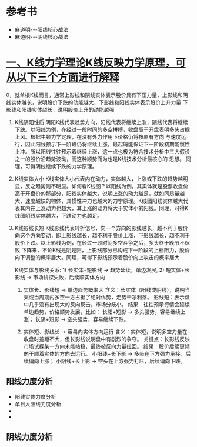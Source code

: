 # 参考书
  * 麻道明---阳线核心战法
  * 麻道明---阴线核心战法 


# [一、K线力学理论K线反映力学原理，可从以下三个方面进行解释](https://weread.qq.com/web/reader/de5328a07188d4d6de53636kd3d322001ad3d9446802347)

   0，就单根K线而言，通常上影线和阴线实体表示股价具有下压力量，上影线和阴线实体越长，说明股价下跌的动能越大，下影线和阳线实体表示股价上升力量
      下影线和阳线实体越长，说明股价上升的动能越强

   1. K线阴阳性质
      阴阳K线代表趋势方向，阳线代表将继续上涨，阴线代表将继续下跌。以阳线为例，在经过一段时间的多空拼搏，收盘高于开盘表明多头占据上风。根据牛顿力学定理，在没有外力作用下价格仍将按原有方向
      与速度运行，因此阳线预示下一阶段仍将继续上涨，最起码能保证下一阶段初期能惯性上冲。所以阳线往往预示着继续上涨，这一点也极为符合技术分析中三大假设之一的股价沿趋势波动，而这种顺势而为也是K线技术分析最核心的
      思想。 同理，可得阴线继续下跌的力学原理。
   2. K线实体大小
      K线实体大小代表内在动力，实体越大，上涨或下跌的趋势越明显，反之趋势则不明显。如何看K线图？以阳线为例，其实体就是股票收盘价高于开盘价的那部分，阳线实体越大，说明上涨的动力越足，就如同质量越
      大、速度越快的物体，其惯性冲力也越大的力学原理。K线图阳线实体越大代表其内在上涨动力也越大，其上涨的动力将大于实体小的阳线。同理，可得K线图阴线实体越大，下跌动力也越足。
      
   3. K线影线长短
      K线影线代表转折信号，向一个方向的影线越长，越不利于股价向这个方向变动，即上影线越长，越不利于股价上涨，下影线越长，越不利于股价下跌。以上影线为例，在经过一段时间多空斗争之后，多头终于晚节不保败
      下阵来，不论K线是阴是阳，上影线部分已构成下一阶段的上档阻力，股价向下调整的概率居大。同理，可得下影线预示着股价向上攻击的概率居大

       K线实体与影线关系: 1) 长实体+短影线 → 趋势延续，单边发展, 2) 短实体+长影线 → 市场试探失败，后续顺实体方向
       
       1) 实体长、影线短 → 单边趋势概率大
            含义：长实体（阳线或阴线），说明当天或当周期内多空一方占据了绝对优势，走势干净利落。
            影线短：表示盘中几乎没有出现大的反向反击，市场分歧小。
            结果：往往预示行情会延续单边趋势，价格顺势发展，比如： 长阳+短影 → 多头强势，容易继续上涨； 长阴+短影 → 空头强势，容易继续下跌。
       
       2) 实体短、影线长 → 容易向实体方向运行
            含义：实体短，说明多空力量在收盘时差距不大，但长影线说明盘中有剧烈的争夺。
            关键点：长影线反映市场试探某一方向未能站稳，最终被反向力量拉回。
            结果：股价后续更倾向于顺着实体的方向去运行。 小阳线+长下影 → 多头在下方强力承接，后续偏向上涨； 小阴线+长上影 → 空头在上方强力打压，后续偏向下跌。

      
## 阳线力度分析
   * 阳线实体力度分析
   * 单日大阳线力度分析
   * 
   * 
## 阴线力度分析 
